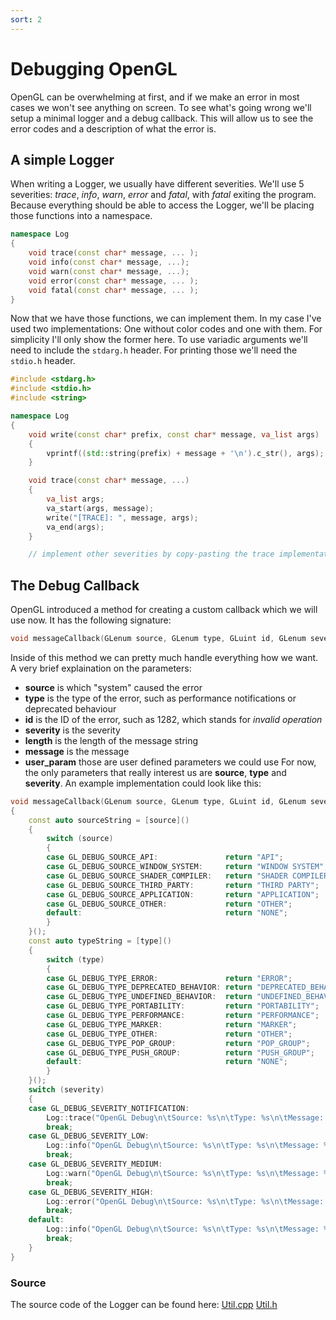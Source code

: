 ```yaml
---
sort: 2
---
```


# Debugging OpenGL
OpenGL can be overwhelming at first, and if we make an error in most cases we won't see anything on screen. To see what's going wrong we'll setup a minimal logger and a debug callback.
This will allow us to see the error codes and a description of what the error is.

## A simple Logger
When writing a Logger, we usually have different severities. We'll use 5 severities: *trace*, *info*, *warn*, *error* and *fatal*, with *fatal* exiting the program.
Because everything should be able to access the Logger, we'll be placing those functions into a namespace.
```cpp
namespace Log
{
	void trace(const char* message, ... );
	void info(const char* message, ...);
	void warn(const char* message, ...);
	void error(const char* message, ... );
	void fatal(const char* message, ... );
}
```
Now that we have those functions, we can implement them. In my case I've used two implementations: One without color codes and one with them.
For simplicity I'll only show the former here. To use variadic arguments we'll need to include the `stdarg.h` header. For printing those we'll need the `stdio.h` header.
```cpp
#include <stdarg.h>
#include <stdio.h>
#include <string>

namespace Log
{
	void write(const char* prefix, const char* message, va_list args)
	{
		vprintf((std::string(prefix) + message + '\n').c_str(), args);
	}

	void trace(const char* message, ...)
	{
		va_list args;
		va_start(args, message);
		write("[TRACE]: ", message, args);
		va_end(args);
	}

    // implement other severities by copy-pasting the trace implementation and changing the prefix argument
```

## The Debug Callback
OpenGL introduced a method for creating a custom callback which we will use now.
It has the following signature:
```cpp
void messageCallback(GLenum source, GLenum type, GLuint id, GLenum severity, GLsizei length, GLchar const* message, void const* user_param);
```
Inside of this method we can pretty much handle everything how we want. A very brief explaination on the parameters:
* **source** is which "system" caused the error
* **type** is the type of the error, such as performance notifications or deprecated behaviour
* **id** is the ID of the error, such as 1282, which stands for *invalid operation*
* **severity** is the severity
* **length** is the length of the message string
* **message** is the message
* **user_param** those are user defined parameters we could use
For now, the only parameters that really interest us are **source**, **type** and **severity**.
An example implementation could look like this:
```cpp
void messageCallback(GLenum source, GLenum type, GLuint id, GLenum severity, GLsizei length, GLchar const* message, void const* user_param)
{
	const auto sourceString = [source]()
	{
		switch (source)
		{
		case GL_DEBUG_SOURCE_API:				return "API";
		case GL_DEBUG_SOURCE_WINDOW_SYSTEM:		return "WINDOW SYSTEM";
		case GL_DEBUG_SOURCE_SHADER_COMPILER:	return "SHADER COMPILER";
		case GL_DEBUG_SOURCE_THIRD_PARTY:		return "THIRD PARTY";
		case GL_DEBUG_SOURCE_APPLICATION:		return "APPLICATION";
		case GL_DEBUG_SOURCE_OTHER:				return "OTHER";
		default:								return "NONE";
		}
	}();
	const auto typeString = [type]()
	{
		switch (type)
		{
		case GL_DEBUG_TYPE_ERROR:				return "ERROR";
		case GL_DEBUG_TYPE_DEPRECATED_BEHAVIOR:	return "DEPRECATED_BEHAVIOR";
		case GL_DEBUG_TYPE_UNDEFINED_BEHAVIOR:	return "UNDEFINED_BEHAVIOR";
		case GL_DEBUG_TYPE_PORTABILITY:			return "PORTABILITY";
		case GL_DEBUG_TYPE_PERFORMANCE:			return "PERFORMANCE";
		case GL_DEBUG_TYPE_MARKER:				return "MARKER";
		case GL_DEBUG_TYPE_OTHER:				return "OTHER";
		case GL_DEBUG_TYPE_POP_GROUP:			return "POP_GROUP";
		case GL_DEBUG_TYPE_PUSH_GROUP:			return "PUSH_GROUP";
		default:								return "NONE";
		}
	}();
	switch (severity)
	{
	case GL_DEBUG_SEVERITY_NOTIFICATION:
		Log::trace("OpenGL Debug\n\tSource: %s\n\tType: %s\n\tMessage: %s", sourceString, typeString, message);
		break;
	case GL_DEBUG_SEVERITY_LOW:
		Log::info("OpenGL Debug\n\tSource: %s\n\tType: %s\n\tMessage: %s", sourceString, typeString, message);
		break;
	case GL_DEBUG_SEVERITY_MEDIUM:
		Log::warn("OpenGL Debug\n\tSource: %s\n\tType: %s\n\tMessage: %s", sourceString, typeString, message);
		break;
	case GL_DEBUG_SEVERITY_HIGH:
		Log::error("OpenGL Debug\n\tSource: %s\n\tType: %s\n\tMessage: %s", sourceString, typeString, message);
		break;
	default:
		Log::info("OpenGL Debug\n\tSource: %s\n\tType: %s\n\tMessage: %s", sourceString, typeString, message);
		break;
	}
}
```

### Source
The source code of the Logger can be found here: [Util.cpp](https://github.com/rtryan98/OpenGL/blob/master/base/src/Util.cpp) [Util.h](https://github.com/rtryan98/OpenGL/blob/master/base/src/Util.h)
